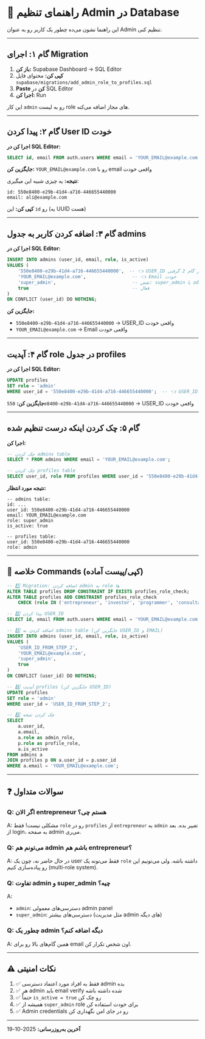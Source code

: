 # 🔧 راهنمای تنظیم Admin در Database

این راهنما نشون می‌ده چطور یک کاربر رو به عنوان Admin تنظیم کنی.

---

## گام ۱: اجرای Migration

1. **باز کن:** Supabase Dashboard → SQL Editor
2. **کپی کن:** محتوای فایل `supabase/migrations/add_admin_role_to_profiles.sql`
3. **Paste کن** در SQL Editor
4. **اجرا کن:** Run

این کار `admin` رو به لیست role های مجاز اضافه می‌کنه.

---

## گام ۲: پیدا کردن User ID خودت

**اجرا کن در SQL Editor:**

```sql
SELECT id, email FROM auth.users WHERE email = 'YOUR_EMAIL@example.com';
```

**جایگزین کن:** `YOUR_EMAIL@example.com` رو با email واقعی خودت

**نتیجه:** یه چیزی شبیه این میگیری:
```
id: 550e8400-e29b-41d4-a716-446655440000
email: ali@example.com
```

**کپی کن:** این `id` رو (یه UUID هست)

---

## گام ۳: اضافه کردن کاربر به جدول admins

**اجرا کن در SQL Editor:**

```sql
INSERT INTO admins (user_id, email, role, is_active)
VALUES (
    '550e8400-e29b-41d4-a716-446655440000',  -- 👈 USER_ID که از گام 2 گرفتی
    'YOUR_EMAIL@example.com',                 -- 👈 Email خودت
    'super_admin',                            -- نقش: super_admin یا admin
    true                                      -- فعال
)
ON CONFLICT (user_id) DO NOTHING;
```

**جایگزین کن:**
- `550e8400-e29b-41d4-a716-446655440000` → USER_ID واقعی خودت
- `YOUR_EMAIL@example.com` → Email واقعی خودت

---

## گام ۴: آپدیت role در جدول profiles

**اجرا کن در SQL Editor:**

```sql
UPDATE profiles
SET role = 'admin'
WHERE user_id = '550e8400-e29b-41d4-a716-446655440000';  -- 👈 USER_ID خودت
```

**جایگزین کن:** `550e8400-e29b-41d4-a716-446655440000` → USER_ID واقعی خودت

---

## گام ۵: چک کردن اینکه درست تنظیم شده

**اجرا کن:**

```sql
-- چک کردن admins table
SELECT * FROM admins WHERE email = 'YOUR_EMAIL@example.com';

-- چک کردن profiles table
SELECT user_id, role FROM profiles WHERE user_id = '550e8400-e29b-41d4-a716-446655440000';
```

**نتیجه مورد انتظار:**

```
-- admins table:
id: ...
user_id: 550e8400-e29b-41d4-a716-446655440000
email: YOUR_EMAIL@example.com
role: super_admin
is_active: true

-- profiles table:
user_id: 550e8400-e29b-41d4-a716-446655440000
role: admin
```

---

## 🎯 خلاصه Commands (کپی/پیست آماده)

```sql
-- 1️⃣ Migration: اضافه کردن admin به role ها
ALTER TABLE profiles DROP CONSTRAINT IF EXISTS profiles_role_check;
ALTER TABLE profiles ADD CONSTRAINT profiles_role_check
    CHECK (role IN ('entrepreneur', 'investor', 'programmer', 'consultant', 'designer', 'admin'));

-- 2️⃣ پیدا کردن USER_ID
SELECT id, email FROM auth.users WHERE email = 'YOUR_EMAIL@example.com';

-- 3️⃣ اضافه کردن به admins table (جایگزین کن USER_ID و EMAIL)
INSERT INTO admins (user_id, email, role, is_active)
VALUES (
    'USER_ID_FROM_STEP_2',
    'YOUR_EMAIL@example.com',
    'super_admin',
    true
)
ON CONFLICT (user_id) DO NOTHING;

-- 4️⃣ آپدیت profiles (جایگزین کن USER_ID)
UPDATE profiles
SET role = 'admin'
WHERE user_id = 'USER_ID_FROM_STEP_2';

-- 5️⃣ چک کردن نتیجه
SELECT
    a.user_id,
    a.email,
    a.role as admin_role,
    p.role as profile_role,
    a.is_active
FROM admins a
JOIN profiles p ON a.user_id = p.user_id
WHERE a.email = 'YOUR_EMAIL@example.com';
```

---

## ❓ سوالات متداول

### Q: اگر الان entrepreneur هستم چی؟
A: مشکلی نیست! فقط `role` رو در `profiles` از `entrepreneur` به `admin` تغییر بده. بعد از login، به صفحه admin می‌ری.

### Q: می‌تونم هم admin باشم هم entrepreneur؟
A: در حال حاضر نه، چون یک user فقط می‌تونه یک `role` داشته باشه. ولی می‌تونیم این رو پیاده‌سازی کنیم (multi-role system).

### Q: تفاوت admin و super_admin چیه؟
A:
- `admin`: دسترسی‌های معمولی admin panel
- `super_admin`: دسترسی‌های بیشتر (مثل مدیریت admin های دیگه)

### Q: چطور یک admin دیگه اضافه کنم؟
A: همین گام‌های بالا رو برای email اون شخص تکرار کن.

---

## ⚠️ نکات امنیتی

1. ✅ فقط به افراد مورد اعتماد دسترسی admin بده
2. ✅ هر admin باید email verify شده داشته باشه
3. ✅ حتماً `is_active = true` رو چک کن
4. ✅ همیشه از `super_admin` role برای خودت استفاده کن
5. ✅ Admin credentials رو در جای امن نگهداری کن

---

**آخرین به‌روزرسانی:** 2025-10-19
